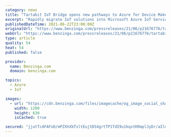 ```yaml
---
category: news
title: "Tartabit IoT Bridge opens new pathways to Azure for Device Makers"
excerpt: "Rapidly migrate IoT solutions into Microsoft Azure IoT Services with Tartabit IoT Bridge's expanding support of networks, protocols, and technologies. BOCA RATON, Fla."
publishedDateTime: 2021-06-22T23:00:00Z
originalUrl: "https://www.benzinga.com/pressreleases/21/06/p21676776/tartabit-iot-bridge-opens-new-pathways-to-azure-for-device-makers"
webUrl: "https://www.benzinga.com/pressreleases/21/06/p21676776/tartabit-iot-bridge-opens-new-pathways-to-azure-for-device-makers"
type: article
quality: 54
heat: 54
published: false

provider:
  name: Benzinga.com
  domain: benzinga.com

topics:
  - Azure
  - IoT

images:
  - url: "https://cdn.benzinga.com/files/imagecache/og_image_social_share_1200x630/sites/all/themes/bz2/images/bz-icon.png"
    width: 1200
    height: 630
    isCached: true

secured: "jjutTc4FAFoO/mPZXhXbTsltEujtDS4grtTP1TdI9u1kqxtKRmplJyDr/aIlmochDYDp9QxwzDoBbzvdYTAOCbh7v9OU+DZznHxGwB+nbqHtJHtRCnAOIFJmBAEgcBPN5ReSg4s+Yimk7e5qn1xfo097vMHMIjxgyD7Eros+GQZXj29SRAsgQycVJ0bkkommqgLWyL7Y/sWlXTon6jdyx6L6E3LcnNWGduiqTIySk4rprH6ZQZaqGq+vE6v1pyv98a5WfqsObhe1rV9TAHcPFNqMNlwrbupjGD7RWde8wsEsmMuEn0fDbtUmvGgR6if2mg+h17SrSvT9YxT7Ymebghg5LOwgnPDn1Cc1UrSsCVg=;QAc+KSWm0qf4Ck++UQMq6A=="
---
```


